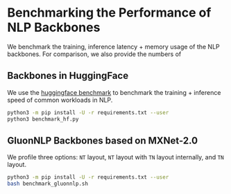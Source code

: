# Benchmarking the Performance of NLP Backbones

We benchmark the training, inference latency + memory usage of the NLP backbones.
For comparison, we also provide the numbers of 

## Backbones in HuggingFace

We use the [huggingface benchmark](https://github.com/huggingface/transformers/tree/master/examples/benchmarking) 
to benchmark the training + inference speed of common workloads in NLP. 

```bash
python3 -m pip install -U -r requirements.txt --user
python3 benchmark_hf.py
```

## GluonNLP Backbones based on MXNet-2.0

We profile three options: `NT` layout, `NT` layout with `TN` layout internally, and `TN` layout.

```bash
python3 -m pip install -U -r requirements.txt --user
bash benchmark_gluonnlp.sh
```
